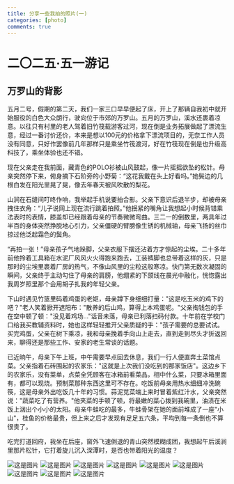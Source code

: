 ```yaml
---
title: 分享一些我拍的照片(一)
categories: [photo]
comments: true
---
```

# 二〇二五·五一游记
## 万罗山的背影
<p>五月二号，假期的第二天，我们一家三口早早便起了床，开上了那辆自我初中就开始服役的白色大众朗行，驶向位于市郊的万罗山。五月的万罗山，溪水还裹着凉意。以往只有村里的老人驾着旧竹筏载游客过河，现在倒是业务拓展做起了漂流生意，经过一番讨价还价，本来是想以100元的价格拿下漂流项目的，无奈工作人员没有同意，只好作罢像前几年那样只是乘坐竹筏渡河，好在竹筏现在倒是也升级高科技了，乘坐体验也还不错。</p>
<p>现在父亲走在我前面，藏青色的POLO衫被山风鼓起，像一片摇摇欲坠的松针。母亲突然停下来，俯身摘下石阶旁的小野菊：“这花我戴在头上好看吗。”她鬓边的几根白发在阳光里晃了晃，像去年春天被风吹散的梨花。</p>
<p>山涧在石缝间叮咚作响，我举起手机说要拍合影。父亲下意识后退半步，却被母亲拽住衣角：“儿子说网上现在流行跳着拍照。”他抿紧的嘴角让我想起小时候背错乘法表时的表情，膝盖却已经跟着母亲的节奏微微弯曲。三二一的倒数里，两具年过半百的身体突然挣脱地心引力，父亲僵硬的臂膀像生锈的机械轴，母亲飞扬的丝巾掠过他泛起霜色的鬓角。</p>
<p>“再拍一张！”母亲孩子气地跺脚，父亲衣服下摆还沾着方才惊起的尘埃。二十多年前他拎着工具箱在水泥厂风风火火得跑来跑去，工装裤脚也总带着这样的灰，只是那时的尘埃里裹着厂房的热气，不像山风里的尘粒这般寒凉。快门第无数次凝固的瞬间，父亲终于主动勾住了母亲的肩膀，他绷紧的下颌线在晨光中融化，恍惚露出我周岁照里那个会用胡子扎我的年轻父亲。</p>
<p>下山时遇见竹篮里码着鸡蛋的老妪，母亲蹲下身细细打量："这是吃玉米的鸡下的吧？"老人笑着掀开遮阳布："散养的后山鸡，算得上本鸡蛋呢。"父亲掏钱包的手在空中顿了顿："没见着鸡场..."话音未落，母亲已利落扫码付款。十年前在学校门口给我买教辅资料时，她也这样轻轻推开父亲质疑的手："孩子需要的总要试试。买完鸡蛋，父亲在树下乘凉，我和母亲挽着手向山上走去，直到走到尽头才折返回来，聊得还是那些工作、安家的老生常谈的话题。</p>
<p>已近晌午，母亲下午上班，中午需要早点回去休息，我们一行人便直奔土菜馆点菜。父亲指着石砖围起的农家乐："这就是上次我们没吃到的那家饭店"。这边乡下的农家乐，没有菜单，点菜全凭顾客在冰箱前看菜品，相中什么菜，只要冰箱里面有，都可以现烧。预制菜那种东西这里可不存在。吃饭前母亲用热水细细冲洗碗筷，这是母亲外出吃饭几十年的习惯。蒜泥苋菜端上来时冒着紫红汁水，父亲突然说："蔬菜吃了有营养。"他夹菜的手顿了顿，将最嫩的菜心拨到我碗里，油渍在米饭上洇出个小小的太阳。母亲牛蛙吃的最多，牛蛙骨架在她的面前堆成了一座"小山"，桂鱼的价格最贵，但上来之后才发现有足足五六条，平均到每一条倒也不算很贵了。</p>
<p>吃完打道回府，我坐在后座，窗外飞速倒退的青山突然模糊成团，我想起午后溪涧里那片松针，它打着旋儿沉入深潭时，是否也带着阳光的温度？</p>

![这是图片](/assets/img/photo/wanluoshan/DSC02977.JPG)
![这是图片](/assets/img/photo/wanluoshan/DSC02978.JPG)
![这是图片](/assets/img/photo/wanluoshan/DSC02979.JPG)
![这是图片](/assets/img/photo/wanluoshan/DSC02981.JPG)
![这是图片](/assets/img/photo/wanluoshan/DSC02982.JPG)
![这是图片](/assets/img/photo/wanluoshan/DSC02984.JPG)
![这是图片](/assets/img/photo/wanluoshan/DSC02985.JPG)
![这是图片](/assets/img/photo/wanluoshan/DSC02986.JPG)
![这是图片](/assets/img/photo/wanluoshan/DSC02987.JPG)

